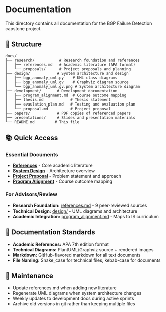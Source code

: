 # Documentation

This directory contains all documentation for the BGP Failure Detection capstone project.

## 📁 Structure

```
docs/
├── research/           # Research foundation and references
│   ├── references.md   # Academic literature (APA format)
│   └── proposals/      # Project proposals and planning
├── design/            # System architecture and design
│   ├── bgp_anomaly_uml.py    # UML class diagrams
│   ├── bgp_anomaly_uml.gv    # Graphviz diagram source
│   └── bgp_anomaly_uml.gv.png # System architecture diagram
├── development/       # Development documentation
│   ├── program_alignment.md  # Course outcome mapping
│   ├── thesis.md            # Thesis statement
│   ├── evaulation_plan.md   # Testing and evaluation plan
│   └── proposal.md          # Project proposal
├── papers/            # PDF copies of referenced papers
├── presentations/     # Slides and presentation materials
└── README.md         # This file
```

## 📚 Quick Access

### Essential Documents
- **[References](research/references.md)** - Core academic literature
- **[System Design](design/bgp_anomaly_uml.gv.png)** - Architecture overview  
- **[Project Proposal](development/proposal.md)** - Problem statement and approach
- **[Program Alignment](development/program_alignment.md)** - Course outcome mapping

### For Advisors/Review
- **Research Foundation:** [references.md](research/references.md) - 9 peer-reviewed sources
- **Technical Design:** [design/](design/) - UML diagrams and architecture
- **Academic Integration:** [program_alignment.md](development/program_alignment.md) - Maps to IS curriculum

## 📖 Documentation Standards

- **Academic References:** APA 7th edition format
- **Technical Diagrams:** PlantUML/Graphviz source + rendered images
- **Markdown:** GitHub-flavored markdown for all text documents
- **File Naming:** Snake_case for technical files, kebab-case for documents

## 🔄 Maintenance

- Update references.md when adding new literature
- Regenerate UML diagrams when system architecture changes
- Weekly updates to development docs during active sprints
- Archive old versions in git rather than keeping multiple files
